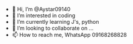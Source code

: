 - 👋 Hi, I’m @Aystar09140
- 👀 I’m interested in coding
- 🌱 I’m currently learning J's, python
- 💞️ I’m looking to collaborate on ...
- 📫 How to reach me, WhatsApp 09168268828

<!---
Aystar09140/Aystar09140 is a ✨ special ✨ repository because its `README.md` (this file) appears on your GitHub profile.
You can click the Preview link to take a look at your changes.
--->
